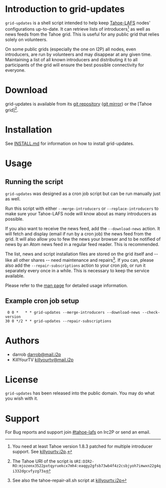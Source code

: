 Introduction to grid-updates
============================

`grid-updates` is a shell script intended to help keep [Tahoe-LAFS] nodes'
configurations up-to-date.  It can retrieve lists of introducers[^1] as well
as news feeds from the Tahoe grid.  This is useful for any public grid that
relies solely on volunteers.

On some public grids (especially the one on I2P) all nodes, even introducers,
are run by volunteers and may disappear at any given time.  Maintaining a list
of all known introducers and distributing it to all participants of the grid
will ensure the best possible connectivity for everyone.

Download
========

grid-updates is available from its [git repository] ([git mirror])
or the [Tahoe grid][^2].

Installation
============

See [INSTALL.md] for information on how to install grid-updates.

Usage
====

Running the script
------------------

`grid-updates` was designed as a cron job script but can be run manually just
as well.

Run this script with either `--merge-introducers` or `--replace-introducers` to
make sure your Tahoe-LAFS node will know about as many introducers as possible.

If you also want to receive the news feed, add the `--download-news` action.
It will fetch and display (email if run by a cron job) the news feed from the
grid.  It will also allow you to few the news your browser and to be notified
of news by an Atom news feed in a regular feed reader.  This is recommended.

The list, news and script installation files are stored on the grid itself and
-- like all other shares -- need maintenance and repairs[^3].  If you can,
please also add the `--repair-subscriptions` action to your cron job, or run it
separately every once in a while.  This is necessary to keep the service
available.

Please refer to the [man page] for detailed usage information.

Example cron job setup
----------------------

     0 0 *   * * grid-updates --merge-introducers --download-news --check-version
    30 0 */2 * * grid-updates --repair-subscriptions

Authors
=======

* darrob [<darrob@mail.i2p>](mailto:darrob@mail.i2p)
* KillYourTV [<killyourtv@mail.i2p>](mailto:killyourtv@mail.i2p)

License
=======

`grid-updates` has been released into the public domain. You may do what you
wish with it.

Support
=======

For Bug reports and support join [#tahoe-lafs] on Irc2P or send an email.

[^1]: You need at least Tahoe version 1.8.3 patched for multiple introducer
	  support. See
	  [killyourtv.i2p](http://killyourtv.i2p/tag/multiple_introducer/).
[^2]: The Tahoe URI of the script is
      `URI:DIR2-RO:mjozenx3522pxtqyruekcx7mh4:eaqgy2gfsb73wb4f4z2csbjyoh7imwxn22g4qi332dgcvfyzg73a`
[^3]: See also the tahoe-repair-all.sh script at
      [killyourtv.i2p](http://killyourtv.i2p/tahoe-lafs/scripts/)

[Tahoe-LAFS]: http://www.tahoe-lafs.org "The Least-Authority File System"
[git repository]: http://git.repo.i2p/w/grid-updates.git "git repository"
[git mirror]: http://killyourtv.i2p/tahoe-lafs/grid-updates/ "Alternative download location"
[Tahoe grid]: http://127.0.0.1:3456/uri/URI%3ADIR2-RO%3Amjozenx3522pxtqyruekcx7mh4%3Aeaqgy2gfsb73wb4f4z2csbjyoh7imwxn22g4qi332dgcvfyzg73a/ "Tahoe share"
[INSTALL.md]: INSTALL.md
[man page]: man/grid-updates.1.md
[#tahoe-lafs]: irc://irc.postman.i2p/tahoe-lafs "IRC channel"
